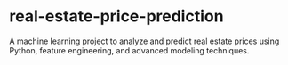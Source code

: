 # real-estate-price-prediction
A machine learning project to analyze and predict real estate prices using Python, feature engineering, and advanced modeling techniques.
